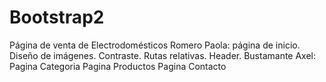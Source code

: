 # Bootstrap2
Página de venta de Electrodomésticos
Romero Paola:
    página de inicio.
    Diseño de imágenes.
    Contraste.
    Rutas relativas.
    Header.
Bustamante Axel:
    Pagina Categoria
    Pagina Productos
    Pagina Contacto